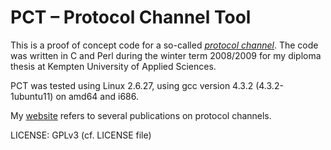 # PCT – Protocol Channel Tool

This is a proof of concept code for a so-called *[protocol channel](https://www.researchgate.net/publication/220488060_Protocol_channels_as_a_new_design_alternative_of_covert_channels?ev=srch_pub&_sg=65eP2guP80mwB2zmsD6YLo6HcJoCQWMHY674Kkkv9q7K7dCru%2FWE7N271ai1wjhi_7w5gwL%2BGRYfQV9%2FC0K%2FLe4tBe8vdrIscunnkQndTWuBZPsKvAdHLtISj%2F9Am7XbO_L2WmsngOI5wDkqi44KBM%2BTL1E55zcN%2B%2FUe8z2qC5VMb6z6GTAKn%2FbDouySJSkQX1)*. The code was written in C and Perl during the winter term 2008/2009 for my diploma thesis at Kempten University of Applied Sciences.

PCT was tested using Linux 2.6.27, using gcc version 4.3.2 (4.3.2-1ubuntu11) on amd64 and i686.

My [website](https://steffen-wendzel.blogspot.com/p/covert-channel-software.html#pct) refers to several publications on protocol channels.

LICENSE: GPLv3 (cf. LICENSE file)

